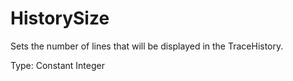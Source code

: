 # HistorySize

Sets the number of lines that will be displayed in the TraceHistory.

Type: Constant Integer
